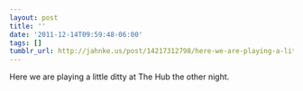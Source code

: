 ```yaml
---
layout: post
title: ''
date: '2011-12-14T09:59:48-06:00'
tags: []
tumblr_url: http://jahnke.us/post/14217312798/here-we-are-playing-a-little-ditty-at-the-hub-the
---
```

Here we are playing a little ditty at The Hub the other night. 
